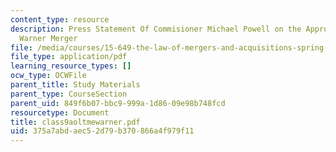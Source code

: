 ```yaml
---
content_type: resource
description: Press Statement Of Commisioner Michael Powell on the Approval of Aol-Time
  Warner Merger
file: /media/courses/15-649-the-law-of-mergers-and-acquisitions-spring-2003/375a7abdaec52d79b370866a4f979f11_class9aoltmewarner.pdf
file_type: application/pdf
learning_resource_types: []
ocw_type: OCWFile
parent_title: Study Materials
parent_type: CourseSection
parent_uid: 849f6b07-bbc9-999a-1d86-09e98b748fcd
resourcetype: Document
title: class9aoltmewarner.pdf
uid: 375a7abd-aec5-2d79-b370-866a4f979f11
---
```

